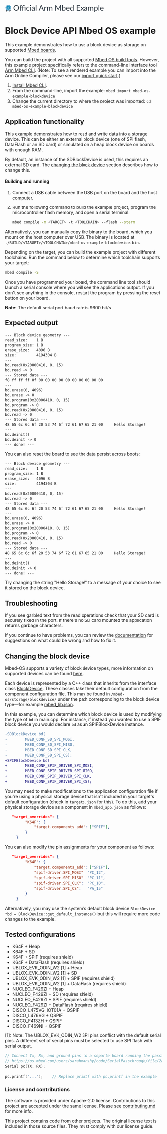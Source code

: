 ![](./resources/official_armmbed_example_badge.png)
# Block Device API Mbed OS example

This example demonstrates how to use a block device as storage on supported [Mbed boards](https://os.mbed.com/platforms/).

You can build the project with all supported [Mbed OS build tools](https://os.mbed.com/docs/mbed-os/latest/tools/index.html). However, this example project specifically refers to the command-line interface tool [Arm Mbed CLI](https://github.com/ARMmbed/mbed-cli#installing-mbed-cli).
(Note: To see a rendered example you can import into the Arm Online Compiler, please see our [import quick start](https://os.mbed.com/docs/mbed-os/latest/quick-start/online-with-the-online-compiler.html#importing-the-code).)



1. [Install Mbed CLI](https://os.mbed.com/docs/mbed-os/latest/quick-start/offline-with-mbed-cli.html).
1. From the command-line, import the example: `mbed import mbed-os-example-blockdevice`
1. Change the current directory to where the project was imported: `cd mbed-os-example-blockdevice`

## Application functionality
This example demonstrates how to read and write data into a storage device. This can be either an external block device (one of SPI flash, DataFlash or an SD card) or simulated on a heap block device on boards with enough RAM.

By default, an instance of the SDBlockDevice is used, this requires an external SD card. The [changing the block device](#changing-the-block-device) section describes how to change this. 

#### Building and running

1. Connect a USB cable between the USB port on the board and the host computer.
1. Run the following command to build the example project, program the microcontroller flash memory, and open a serial terminal:

    ```bash
    mbed compile -m <TARGET> -t <TOOLCHAIN> --flash --sterm
    ```

Alternatively, you can manually copy the binary to the board, which you mount on the host computer over USB. The binary is located at `./BUILD/<TARGET>/<TOOLCHAIN>/mbed-os-example-blockdevice.bin`.

Depending on the target, you can build the example project with different toolchains. Run the command below to determine which toolchain supports your target:
```bash
mbed compile -S
```
Once you have programmed your board, the command line tool should launch a serial console where you will see the applications output. If you don't see anything in the console, restart the program by pressing the reset button on your board.

**Note:** The default serial port baud rate is 9600 bit/s.

## Expected output

``` commandline
--- Block device geometry ---
read_size:    1 B
program_size: 1 B
erase_size:   4096 B
size:         4194304 B
---
bd.read(0x20000410, 0, 15)
bd.read -> 0
--- Stored data ---
f8 ff ff ff 0f 00 00 00 00 00 00 00 00 00 00
---
bd.erase(0, 4096)
bd.erase -> 0
bd.program(0x20000410, 0, 15)
bd.program -> 0
bd.read(0x20000410, 0, 15)
bd.read -> 0
--- Stored data ---
48 65 6c 6c 6f 20 53 74 6f 72 61 67 65 21 00     Hello Storage!
---
bd.deinit()
bd.deinit -> 0
--- done! ---
```

You can also reset the board to see the data persist across boots:

``` commandline
--- Block device geometry ---
read_size:    1 B
program_size: 1 B
erase_size:   4096 B
size:         4194304 B
---
bd.read(0x20000410, 0, 15)
bd.read -> 0
--- Stored data ---
48 65 6c 6c 6f 20 53 74 6f 72 61 67 65 21 00     Hello Storage!
---
bd.erase(0, 4096)
bd.erase -> 0
bd.program(0x20000410, 0, 15)
bd.program -> 0
bd.read(0x20000410, 0, 15)
bd.read -> 0
--- Stored data ---
48 65 6c 6c 6f 20 53 74 6f 72 61 67 65 21 00     Hello Storage!
---
bd.deinit()
bd.deinit -> 0
--- done! ---
```

Try changing the string "Hello Storage!" to a message of your choice to see it
stored on the block device.

## Troubleshooting
If you see garbled text from the read operations check that your SD card is securely fixed in the port. If there's no SD card mounted the application returns garbage characters.  

 If you continue to have problems, you can review the [documentation](https://os.mbed.com/docs/latest/tutorials/debugging.html) for suggestions on what could be wrong and how to fix it.

## Changing the block device
Mbed-OS supports a variety of block device types, more information on supported devices can be found [here](https://os.mbed.com/docs/mbed-os/latest/apis/data-storage-concepts.html).

Each device is represented by a C++ class that inherits from the interface class [BlockDevice](https://os.mbed.com/docs/mbed-os/latest/apis/blockdevice-apis.html). These classes take their default configuration from the component configuration file. This may be found in `/mbed-os/storage/blockdevice/` under the path corresponding to the block device type—for example [mbed_lib.json](https://github.com/ARMmbed/mbed-os/blob/master/storage/blockdevice/COMPONENT_SPIF/mbed_lib.json). 

In this example, you can determine which block device is used by modifying the type of `bd` in main.cpp. For instance, if instead you wanted to use a SPIF block device you would declare `bd` as an SPIFBlockDevice instance. 
```diff
-SDBlockDevice bd(
-        MBED_CONF_SD_SPI_MOSI,
-        MBED_CONF_SD_SPI_MISO,
-        MBED_CONF_SD_SPI_CLK,
-        MBED_CONF_SD_SPI_CS);
+SPIFBlockDevice bd(
+        MBED_CONF_SPIF_DRIVER_SPI_MOSI,
+        MBED_CONF_SPIF_DRIVER_SPI_MISO,
+        MBED_CONF_SPIF_DRIVER_SPI_CLK,
+        MBED_CONF_SPIF_DRIVER_SPI_CS);
```
You may need to make modifications to the application configuration file if you're using a physical storage device that isn't included in your target's default configuration (check in `targets.json` for this). To do this, add your physical storage device as a component in `mbed_app.json` as follows:
``` json
   "target_overrides": {
         "K64F": {
             "target.components_add": ["SPIF"],
         }
     }
```
You can also modify the pin assignments for your component as follows:
``` json
   "target_overrides": {
         "K64F": {
             "target.components_add": ["SPIF"],
             "spif-driver.SPI_MOSI": "PC_12",
             "spif-driver.SPI_MISO": "PC_11",
             "spif-driver.SPI_CLK":  "PC_10",
             "spif-driver.SPI_CS":   "PA_15"
         }
     }
```
Alternatively, you may use the system's default block device `BlockDevice *bd = BlockDevice::get_default_instance()` but this will require more code changes to the example.
## Tested configurations
- K64F + Heap
- K64F + SD
- K64F + SPIF (requires shield)
- K64F + DataFlash (requires shield)
- UBLOX_EVK_ODIN_W2 \[1\] + Heap
- UBLOX_EVK_ODIN_W2 \[1\] + SD
- UBLOX_EVK_ODIN_W2 \[1\] + SPIF (requires shield)
- UBLOX_EVK_ODIN_W2 \[1\] + DataFlash (requires shield)
- NUCLEO_F429ZI + Heap
- NUCLEO_F429ZI + SD (requires shield)
- NUCLEO_F429ZI + SPIF (requires shield)
- NUCLEO_F429ZI + DataFlash (requires shield)
- DISCO_L475VG_IOT01A + QSPIF
- DISCO_L476VG + QSPIF
- DISCO_F413ZH + QSPIF
- DISCO_F469NI + QSPIF

\[1\]: Note: The UBLOX_EVK_ODIN_W2 SPI pins conflict with the default serial
pins. A different set of serial pins must be selected to use SPI flash with
serial output.

``` c++
// Connect Tx, Rx, and ground pins to a separte board running the passthrough example:
// https://os.mbed.com/users/sarahmarshy/code/SerialPassthrough/file/2a3a62ee17fa/main.cpp/
Serial pc(TX, RX);   

pc.printf("...");    // Replace printf with pc.printf in the example
```
### License and contributions

The software is provided under Apache-2.0 license. Contributions to this project are accepted under the same license. Please see [contributing.md](CONTRIBUTING.md) for more info.

This project contains code from other projects. The original license text is included in those source files. They must comply with our license guide.
